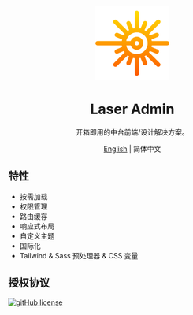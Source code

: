 <p align="center">
  <a href="//laser-admin.github.io/" rel="noopener" target="_blank"><img width="150" src="src/assets/logo.png" alt="logo"></a>
</p>

<h1 align="center">Laser Admin</h1>

<div align="center">
开箱即用的中台前端/设计解决方案。
</div>

<div align="center">

[English](README.md) | 简体中文

</div>

## 特性

- 按需加载
- 权限管理
- 路由缓存
- 响应式布局
- 自定义主题
- 国际化
- Tailwind & Sass 预处理器 & CSS 变量

## 授权协议

[![gitHub license](https://img.shields.io/github/license/laser-ui/laser-admin?style=flat-square)](/LICENSE)
